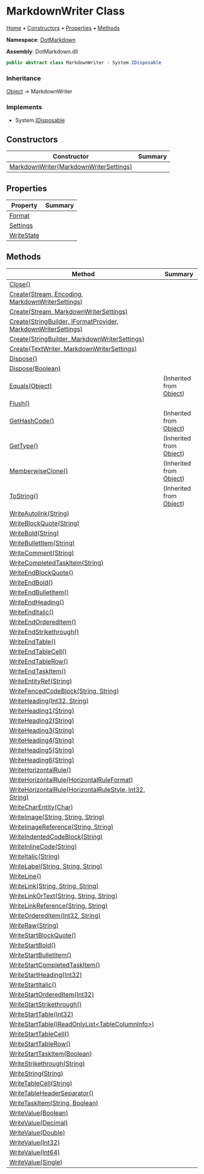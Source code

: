 # MarkdownWriter Class

[Home](../../README.md) &#x2022; [Constructors](#constructors) &#x2022; [Properties](#properties) &#x2022; [Methods](#methods)

**Namespace**: [DotMarkdown](../README.md)

**Assembly**: DotMarkdown\.dll

```csharp
public abstract class MarkdownWriter : System.IDisposable
```

### Inheritance

[Object](https://docs.microsoft.com/en-us/dotnet/api/system.object) &#x2192; MarkdownWriter

### Implements

* System\.[IDisposable](https://docs.microsoft.com/en-us/dotnet/api/system.idisposable)

## Constructors

| Constructor | Summary |
| ----------- | ------- |
| [MarkdownWriter(MarkdownWriterSettings)](-ctor/README.md) | |

## Properties

| Property | Summary |
| -------- | ------- |
| [Format](Format/README.md) | |
| [Settings](Settings/README.md) | |
| [WriteState](WriteState/README.md) | |

## Methods

| Method | Summary |
| ------ | ------- |
| [Close()](Close/README.md) | |
| [Create(Stream, Encoding, MarkdownWriterSettings)](Create/README.md#DotMarkdown_MarkdownWriter_Create_System_IO_Stream_System_Text_Encoding_DotMarkdown_MarkdownWriterSettings_) | |
| [Create(Stream, MarkdownWriterSettings)](Create/README.md#DotMarkdown_MarkdownWriter_Create_System_IO_Stream_DotMarkdown_MarkdownWriterSettings_) | |
| [Create(StringBuilder, IFormatProvider, MarkdownWriterSettings)](Create/README.md#DotMarkdown_MarkdownWriter_Create_System_Text_StringBuilder_System_IFormatProvider_DotMarkdown_MarkdownWriterSettings_) | |
| [Create(StringBuilder, MarkdownWriterSettings)](Create/README.md#DotMarkdown_MarkdownWriter_Create_System_Text_StringBuilder_DotMarkdown_MarkdownWriterSettings_) | |
| [Create(TextWriter, MarkdownWriterSettings)](Create/README.md#DotMarkdown_MarkdownWriter_Create_System_IO_TextWriter_DotMarkdown_MarkdownWriterSettings_) | |
| [Dispose()](Dispose/README.md#DotMarkdown_MarkdownWriter_Dispose) | |
| [Dispose(Boolean)](Dispose/README.md#DotMarkdown_MarkdownWriter_Dispose_System_Boolean_) | |
| [Equals(Object)](https://docs.microsoft.com/en-us/dotnet/api/system.object.equals) |  \(Inherited from [Object](https://docs.microsoft.com/en-us/dotnet/api/system.object)\) |
| [Flush()](Flush/README.md) | |
| [GetHashCode()](https://docs.microsoft.com/en-us/dotnet/api/system.object.gethashcode) |  \(Inherited from [Object](https://docs.microsoft.com/en-us/dotnet/api/system.object)\) |
| [GetType()](https://docs.microsoft.com/en-us/dotnet/api/system.object.gettype) |  \(Inherited from [Object](https://docs.microsoft.com/en-us/dotnet/api/system.object)\) |
| [MemberwiseClone()](https://docs.microsoft.com/en-us/dotnet/api/system.object.memberwiseclone) |  \(Inherited from [Object](https://docs.microsoft.com/en-us/dotnet/api/system.object)\) |
| [ToString()](https://docs.microsoft.com/en-us/dotnet/api/system.object.tostring) |  \(Inherited from [Object](https://docs.microsoft.com/en-us/dotnet/api/system.object)\) |
| [WriteAutolink(String)](WriteAutolink/README.md) | |
| [WriteBlockQuote(String)](WriteBlockQuote/README.md) | |
| [WriteBold(String)](WriteBold/README.md) | |
| [WriteBulletItem(String)](WriteBulletItem/README.md) | |
| [WriteComment(String)](WriteComment/README.md) | |
| [WriteCompletedTaskItem(String)](WriteCompletedTaskItem/README.md) | |
| [WriteEndBlockQuote()](WriteEndBlockQuote/README.md) | |
| [WriteEndBold()](WriteEndBold/README.md) | |
| [WriteEndBulletItem()](WriteEndBulletItem/README.md) | |
| [WriteEndHeading()](WriteEndHeading/README.md) | |
| [WriteEndItalic()](WriteEndItalic/README.md) | |
| [WriteEndOrderedItem()](WriteEndOrderedItem/README.md) | |
| [WriteEndStrikethrough()](WriteEndStrikethrough/README.md) | |
| [WriteEndTable()](WriteEndTable/README.md) | |
| [WriteEndTableCell()](WriteEndTableCell/README.md) | |
| [WriteEndTableRow()](WriteEndTableRow/README.md) | |
| [WriteEndTaskItem()](WriteEndTaskItem/README.md) | |
| [WriteEntityRef(String)](WriteEntityRef/README.md) | |
| [WriteFencedCodeBlock(String, String)](WriteFencedCodeBlock/README.md) | |
| [WriteHeading(Int32, String)](WriteHeading/README.md) | |
| [WriteHeading1(String)](WriteHeading1/README.md) | |
| [WriteHeading2(String)](WriteHeading2/README.md) | |
| [WriteHeading3(String)](WriteHeading3/README.md) | |
| [WriteHeading4(String)](WriteHeading4/README.md) | |
| [WriteHeading5(String)](WriteHeading5/README.md) | |
| [WriteHeading6(String)](WriteHeading6/README.md) | |
| [WriteHorizontalRule()](WriteHorizontalRule/README.md#DotMarkdown_MarkdownWriter_WriteHorizontalRule) | |
| [WriteHorizontalRule(HorizontalRuleFormat)](WriteHorizontalRule/README.md#DotMarkdown_MarkdownWriter_WriteHorizontalRule_DotMarkdown_HorizontalRuleFormat__) | |
| [WriteHorizontalRule(HorizontalRuleStyle, Int32, String)](WriteHorizontalRule/README.md#DotMarkdown_MarkdownWriter_WriteHorizontalRule_DotMarkdown_HorizontalRuleStyle_System_Int32_System_String_) | |
| [WriteCharEntity(Char)](WriteCharEntity/README.md) | |
| [WriteImage(String, String, String)](WriteImage/README.md) | |
| [WriteImageReference(String, String)](WriteImageReference/README.md) | |
| [WriteIndentedCodeBlock(String)](WriteIndentedCodeBlock/README.md) | |
| [WriteInlineCode(String)](WriteInlineCode/README.md) | |
| [WriteItalic(String)](WriteItalic/README.md) | |
| [WriteLabel(String, String, String)](WriteLabel/README.md) | |
| [WriteLine()](WriteLine/README.md) | |
| [WriteLink(String, String, String)](WriteLink/README.md) | |
| [WriteLinkOrText(String, String, String)](WriteLinkOrText/README.md) | |
| [WriteLinkReference(String, String)](WriteLinkReference/README.md) | |
| [WriteOrderedItem(Int32, String)](WriteOrderedItem/README.md) | |
| [WriteRaw(String)](WriteRaw/README.md) | |
| [WriteStartBlockQuote()](WriteStartBlockQuote/README.md) | |
| [WriteStartBold()](WriteStartBold/README.md) | |
| [WriteStartBulletItem()](WriteStartBulletItem/README.md) | |
| [WriteStartCompletedTaskItem()](WriteStartCompletedTaskItem/README.md) | |
| [WriteStartHeading(Int32)](WriteStartHeading/README.md) | |
| [WriteStartItalic()](WriteStartItalic/README.md) | |
| [WriteStartOrderedItem(Int32)](WriteStartOrderedItem/README.md) | |
| [WriteStartStrikethrough()](WriteStartStrikethrough/README.md) | |
| [WriteStartTable(Int32)](WriteStartTable/README.md#DotMarkdown_MarkdownWriter_WriteStartTable_System_Int32_) | |
| [WriteStartTable(IReadOnlyList\<TableColumnInfo>)](WriteStartTable/README.md#DotMarkdown_MarkdownWriter_WriteStartTable_System_Collections_Generic_IReadOnlyList_DotMarkdown_TableColumnInfo__) | |
| [WriteStartTableCell()](WriteStartTableCell/README.md) | |
| [WriteStartTableRow()](WriteStartTableRow/README.md) | |
| [WriteStartTaskItem(Boolean)](WriteStartTaskItem/README.md) | |
| [WriteStrikethrough(String)](WriteStrikethrough/README.md) | |
| [WriteString(String)](WriteString/README.md) | |
| [WriteTableCell(String)](WriteTableCell/README.md) | |
| [WriteTableHeaderSeparator()](WriteTableHeaderSeparator/README.md) | |
| [WriteTaskItem(String, Boolean)](WriteTaskItem/README.md) | |
| [WriteValue(Boolean)](WriteValue/README.md#DotMarkdown_MarkdownWriter_WriteValue_System_Boolean_) | |
| [WriteValue(Decimal)](WriteValue/README.md#DotMarkdown_MarkdownWriter_WriteValue_System_Decimal_) | |
| [WriteValue(Double)](WriteValue/README.md#DotMarkdown_MarkdownWriter_WriteValue_System_Double_) | |
| [WriteValue(Int32)](WriteValue/README.md#DotMarkdown_MarkdownWriter_WriteValue_System_Int32_) | |
| [WriteValue(Int64)](WriteValue/README.md#DotMarkdown_MarkdownWriter_WriteValue_System_Int64_) | |
| [WriteValue(Single)](WriteValue/README.md#DotMarkdown_MarkdownWriter_WriteValue_System_Single_) | |

